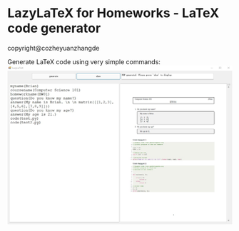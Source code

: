 # LazyLaTeX for Homeworks - LaTeX code generator
copyright@cozheyuanzhangde

Generate LaTeX code using very simple commands:
![LazyLaTeX](docs/images/LazyLaTeX.jpg)
